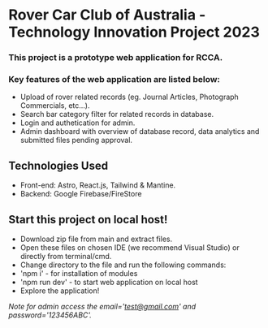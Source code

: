 # Rover Car Club of Australia - Technology Innovation Project 2023
### This project is a prototype web application for RCCA. 
### Key features of the web application are listed below: 
- Upload of rover related records (eg. Journal Articles, Photograph Commercials, etc...).
- Search bar category filter for related records in database.
- Login and authetication for admin.
- Admin dashboard with overview of database record, data analytics and submitted files pending approval.

## Technologies Used
- Front-end: Astro, React.js, Tailwind & Mantine.
- Backend: Google Firebase/FireStore

## Start this project on local host!
- Download zip file from main and extract files. 
- Open these files on chosen IDE (we recommend Visual Studio) or directly from terminal/cmd.
- Change directory to the file and run the following commands:
- 'npm i' - for installation of modules 
- 'npm run dev' -  to start web application on local host
- Explore the application!

*Note for admin access the email='test@gmail.com' and password='123456ABC'.*
